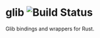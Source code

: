 # glib ![Build Status](https://travis-ci.org/rust-gnome/glib.png?branch=master)
Glib bindings and wrappers for Rust.

